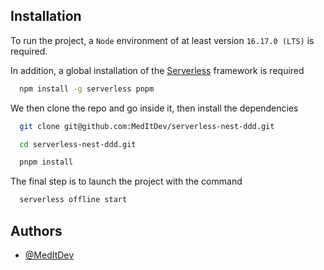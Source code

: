 ## Installation

To run the project, a `Node` environment of at least version `16.17.0 (LTS)` is required.

In addition, a global installation of the [Serverless](https://www.serverless.com/) framework is required

```bash
  npm install -g serverless pnpm

```

We then clone the repo and go inside it, then install the dependencies

```bash
  git clone git@github.com:MedItDev/serverless-nest-ddd.git

  cd serverless-nest-ddd.git

  pnpm install
```

The final step is to launch the project with the command

```bash
  serverless offline start
```

## Authors

- [@MedItDev](https://github.com/MedItDev)
